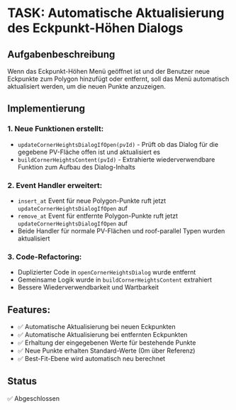 # TASK: Automatische Aktualisierung des Eckpunkt-Höhen Dialogs

## Aufgabenbeschreibung
Wenn das Eckpunkt-Höhen Menü geöffnet ist und der Benutzer neue Eckpunkte zum Polygon hinzufügt oder entfernt, soll das Menü automatisch aktualisiert werden, um die neuen Punkte anzuzeigen.

## Implementierung

### 1. Neue Funktionen erstellt:
- `updateCornerHeightsDialogIfOpen(pvId)` - Prüft ob das Dialog für die gegebene PV-Fläche offen ist und aktualisiert es
- `buildCornerHeightsContent(pvId)` - Extrahierte wiederverwendbare Funktion zum Aufbau des Dialog-Inhalts

### 2. Event Handler erweitert:
- `insert_at` Event für neue Polygon-Punkte ruft jetzt `updateCornerHeightsDialogIfOpen` auf
- `remove_at` Event für entfernte Polygon-Punkte ruft jetzt `updateCornerHeightsDialogIfOpen` auf
- Beide Handler für normale PV-Flächen und roof-parallel Typen wurden aktualisiert

### 3. Code-Refactoring:
- Duplizierter Code in `openCornerHeightsDialog` wurde entfernt
- Gemeinsame Logik wurde in `buildCornerHeightsContent` extrahiert
- Bessere Wiederverwendbarkeit und Wartbarkeit

## Features:
- ✅ Automatische Aktualisierung bei neuen Eckpunkten
- ✅ Automatische Aktualisierung bei entfernten Eckpunkten
- ✅ Erhaltung der eingegebenen Werte für bestehende Punkte
- ✅ Neue Punkte erhalten Standard-Werte (0m über Referenz)
- ✅ Best-Fit-Ebene wird automatisch neu berechnet

## Status
✅ Abgeschlossen